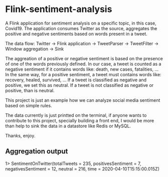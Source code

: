 # Flink-sentiment-analysis

A Flink application for sentiment analysis on a specific topic, in this case, Covid19.
The application consumes Twitter as the source, aggregates the positive and negative sentiments based on words present in a tweet.

The data flow:
Twitter -> Flink application -> TweetParser -> TweetFilter -> Window aggregation -> Sink

The aggreation of a positive or negative sentiment is based on the presence of one of the words previously defined.
In our case, a tweet is counted as a negative sentiment if it contains words like: death, new cases, fatalities, ...
In the same way, for a positive sentiment, a tweet must contains words like: recovery, healed, survived, ...
If a tweet is classified as negative and positive, we set this as neutral. If a tweet is not classified as negative or positive, than is neutral. 

This project is just an example how we can analyze social media sentiment based on simple rules.

The data currently is just printted on the terminal, if anyone wants to contribute to this project, specially building a front end, I would be more than help to sink the data in a datastore like Redis or MySQL.

Thanks, enjoy.


## Aggregation output

1> SentimentOnTwitter(totalTweets = 235, positivesSentiment = 7, negativesSentiment = 12, neutral = 216, time = 2020-04-10T15:15:00.015Z)
